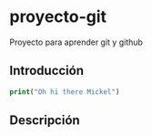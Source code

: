 # proyecto-git
Proyecto para aprender git y github

## Introducción

```php
print("Oh hi there Mickel")
```
## Descripción
